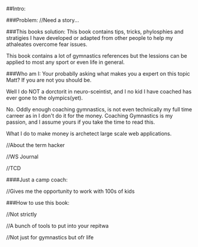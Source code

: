 ##Intro:

###Problem:
//Need a story...

###This books solution:
This book contains tips, tricks, phylosphies and stratigies I have developed or adapted from other people to help my athaleates overcome fear issues. 

This book contains a lot of gymnastics references but the lessions can be applied to most any sport or even life in general.

###Who am I:
Your probablly asking what makes you a expert on this topic Matt? If you are not you should be. 

Well I do NOT a dorctorit in neuro-sceintist, and I no kid I have coached has ever gone to the olympics(yet).

No. Oddly enough coaching gymnastics, is not even technically my full time carreer as in I don't do it for the money. Coaching Gymnastics is my passion, and I assume yours if you take the time to read this.

What I do to make money is archetect large scale web applications.





//About the term hacker


//WS Journal

//TCD

####Just a camp coach:

//Gives me the opportunity to work with 100s of kids



###How to use this book:

//Not strictly

//A bunch of tools to put into your repitwa

//Not just for gymnastics but ofr life